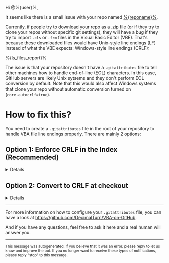 Hi @%{user}%,

It seems like there is a small issue with your repo named [%{reponame}%](%{url}%).

Currently, if people try to download your repo as a .zip file (or if they try to clone your repos without specific git settings), they will have a bug if they try to import `.cls` or `.frm` files in the Visual Basic Editor (VBE). That's because these downloaded files would have Unix-style line endings (LF) instead of what the VBE expects: Windows-style line endings (CRLF):

%{ls_files_report}%

The issue is that your repository doesn't have a `.gitattributes` file to tell other machines how to handle  end-of-line (EOL) characters. In this case, GitHub servers are likely Unix sytsems and they don't perform EOL conversion by default. Note that this would also affect Windows systems that clone your repo without automatic conversion turned on (`core.autocrlf=true`).

# How to fix this?

You need to create a `.gitattributes` file in the root of your repository to handle VBA file line endings properly. There are mainly 2 options:

## Option 1: Enforce CRLF in the Index (Recommended)

<details>
<summary>Details</summary>

### Step 1: Create a `.gitattributes` file in the root of your repository

```gitattributes
# VBA extensions: Prevent LF normalization
*.bas  -text
*.cls  -text
*.frm  -text
```

### Step 2: Restore CRLF line endings in the Git Index.

Here are 2 methods you could use to do that:

#### Method A:

If you still have the original files exported from the VBE in your working directory and you are able to use Git from the command line, you can simply run the following 2 commands:

```bash
git add . --renormalize
git commit -m "Restore line endings"
```

#### Method B:

You could also simply use [Enforce-CRLF](https://github.com/DecimalTurn/Enforce-CRLF) which will make sure to enforce CRLF in your repo for all the current files and will also prevent LF from being introduced by mistake in the future.

</details>

## Option 2: Convert to CRLF at checkout

<details>
<summary>Details</summary>

⚠️ Warning: this approach will solve the line endings issue when people try to clone or download your repo as .zip, but it will not fix line endings if people try to download a single raw file.

✅ <img src="https://raw.githubusercontent.com/DecimalTurn/VBA-on-GitHub-Automations/main/assets/download-as-zip.png">

❌ <img src="https://raw.githubusercontent.com/DecimalTurn/VBA-on-GitHub-Automations/main/assets/download-raw-file.png">

To keep LF in the Index and only perform CRLF conversion at checkout, create a `.gitattributes` file with:

```gitattributes
*.bas  text eol=crlf
*.cls  text eol=crlf
*.frm  text eol=crlf
```

</details>

<hr>

For more information on how to configure your `.gitattributes` file, you can have a look at https://github.com/DecimalTurn/VBA-on-GitHub.

And if you have any questions, feel free to ask it here and a real human will answer you.

<hr>

<sup>This message was autogenerated. If you believe that it was an error, please reply to let us know and improve the bot. If you no longer want to receive these types of notifications, please reply "stop" to this message.</sup>